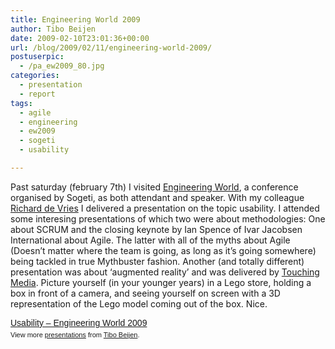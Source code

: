 ```yaml
---
title: Engineering World 2009
author: Tibo Beijen
date: 2009-02-10T23:01:36+00:00
url: /blog/2009/02/11/engineering-world-2009/
postuserpic:
  - /pa_ew2009_80.jpg
categories:
  - presentation
  - report
tags:
  - agile
  - engineering
  - ew2009
  - sogeti
  - usability

---
```

Past saturday (february 7th) I visited [Engineering World][1], a conference organised by Sogeti, as both attendant and speaker. With my colleague [Richard de Vries][2] I delivered a presentation on the topic usability. I attended some interesing presentations of which two were about methodologies: One about SCRUM and the closing keynote by Ian Spence of Ivar Jacobsen International about Agile. The latter with all of the myths about Agile (Doesn&#8217;t matter where the team is going, as long as it&#8217;s going somewhere) being tackled in true Mythbuster fashion. Another (and totally different) presentation was about &#8216;augmented reality&#8217; and was delivered by [Touching Media][3]. Picture yourself (in your younger years) in a Lego store, holding a box in front of a camera, and seeing yourself on screen with a 3D representation of the Lego model coming out of the box. Nice.

<div style="width:425px;text-align:left" id="__ss_1018549">
  <a style="font:14px Helvetica,Arial,Sans-serif;display:block;margin:12px 0 3px 0;text-decoration:underline;" href="http://www.slideshare.net/tebeijen/usability-ew2009-v8-pdf?type=powerpoint" title="Usability - Engineering World 2009">Usability &#8211; Engineering World 2009</a> 
  
  <div style="font-size:11px;font-family:tahoma,arial;height:26px;padding-top:2px;">
    View more <a style="text-decoration:underline;" href="http://www.slideshare.net/">presentations</a> from <a style="text-decoration:underline;" href="http://www.slideshare.net/tebeijen">Tibo Beijen</a>.
  </div>
</div>

 [1]: http://engineering.sogeti.nl/
 [2]: http://www.architecto.nl/
 [3]: http://www.touchingmedia.nl/